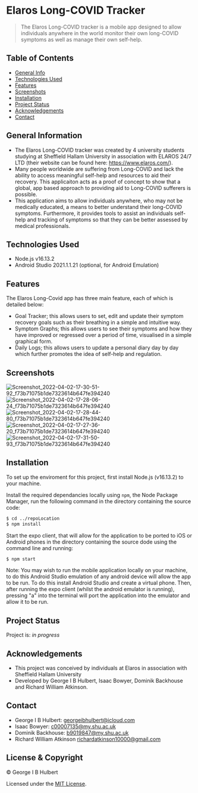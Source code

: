 # Elaros Long-COVID Tracker

> The Elaros Long-COVID tracker is a mobile app designed to allow individuals anywhere in the world monitor their own long-COVID symptoms as well as manage their own self-help.

## Table of Contents

- [General Info](#general-information)
- [Technologies Used](#technologies-used)
- [Features](#features)
- [Screenshots](#screenshots)
- [Installation](#installation)
- [Project Status](#project-status)
- [Acknowledgements](#acknowledgements)
- [Contact](#contact)
<!-- * [License](#license) -->

## General Information

- The Elaros Long-COVID tracker was created by 4 university students studying at Sheffield Hallam University in association with ELAROS 24/7 LTD (their website can be found here: https://www.elaros.com/).
- Many people worldwide are suffering from Long-COVID and lack the ability to access meaningful self-help and resources to aid their recovery. This applicaiton acts as a proof of concept to show that a global, app based approach to providing aid to Long-COVID sufferers is possible.
- This application aims to allow individuals anywhere, who may not be medically educated, a means to better understand their long-COVID symptoms. Furthermore, it provides tools to assist an individuals self-help and tracking of symptoms so that they can be better assessed by medical professionals.

## Technologies Used

- Node.js v16.13.2
- Android Studio 2021.1.1.21 (optional, for Android Emulation)

## Features
The Elaros Long-Covid app has three main feature, each of which is detailed below:

- Goal Tracker; this allows users to set, edit and update their symptom recovery goals such as their breathing in a simple and intuitive way.
- Symptom Graphs; this allows users to see their symptoms and how they have improved or regressed over a period of time, visualised in a simple graphical form.
- Daily Logs; this allows users to update a personal diary day by day which further promotes the idea of self-help and regulation.

## Screenshots

![Screenshot_2022-04-02-17-30-51-92_f73b71075b1de7323614b647fe394240](https://user-images.githubusercontent.com/72026233/161430807-2b2a7cf4-be89-47e7-86e6-1944f4190a84.jpg)
![Screenshot_2022-04-02-17-28-06-24_f73b71075b1de7323614b647fe394240](https://user-images.githubusercontent.com/72026233/161430817-2372dd79-b6f5-42c8-a924-7fe51e8219c2.jpg)
![Screenshot_2022-04-02-17-28-44-80_f73b71075b1de7323614b647fe394240](https://user-images.githubusercontent.com/72026233/161430819-9ab7e0c2-4075-4576-9795-725893924319.jpg)
![Screenshot_2022-04-02-17-27-36-20_f73b71075b1de7323614b647fe394240](https://user-images.githubusercontent.com/72026233/161430821-62686aeb-ba9c-445f-a5e7-a3304a9c3e0a.jpg)
![Screenshot_2022-04-02-17-31-50-93_f73b71075b1de7323614b647fe394240](https://user-images.githubusercontent.com/72026233/161430828-6cad5c87-a9bd-42b0-ad2d-8ef74ed0fe3b.jpg)

## Installation

To set up the enviroment for this project, first install Node.js (v16.13.2) to your machine. 

Install the required dependancies locally using `npm`, the Node Package Manager, run the following command in the directory containing the source code:

```bash
$ cd ../repoLocation
$ npm install
```

Start the expo client, that will allow for the application to be ported to iOS or Android phones in the directory containing the source dode using the command line and running:

```bash
$ npm start
```

Note: You may wish to run the mobile application locally on your machine, to do this Android Studio emulation of any android device will allow the app to be run. To do this install Android Studio and create a virtual phone. Then, after running the expo client (whilst the android emulator is running), pressing "a" into the terminal will port the application into the emulator and allow it to be run.

## Project Status

Project is: _in progress_

## Acknowledgements

- This project was conceived by individuals at Elaros in association with Sheffield Hallam University
- Developed by George I B Hulbert, Isaac Bowyer, Dominik Backhouse and Richard William Atkinson.

## Contact

- George I B Hulbert: <georgeibhulbert@icloud.com>
- Isaac Bowyer: <c00007135@my.shu.ac.uk>
- Dominik Backhouse: <b9019847@my.shu.ac.uk>
- Richard William Atkinson <richardatkinson10000@gmail.com>

## License & Copyright

© George I B Hulbert


Licensed under the [MIT License](LICENSE).

